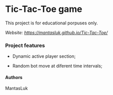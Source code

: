 # Tic-Tac-Toe game

This project is for educational porpuses only.

*Website: https://mantasluk.github.io/Tic-Tac-Toe/*

### Project features

- Dynamic active player section;

- Random bot move at diferent time intervals;


#### Authors

MantasLuk
